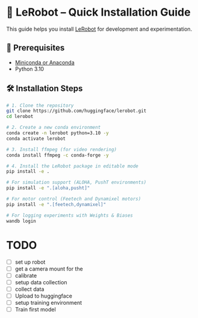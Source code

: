 # 🤖 LeRobot – Quick Installation Guide

This guide helps you install [LeRobot](https://huggingface.co/docs/lerobot) for development and experimentation.

## 🧱 Prerequisites

- [Miniconda or Anaconda](https://docs.conda.io/en/latest/)
- Python 3.10

## 🛠️ Installation Steps

```bash
# 1. Clone the repository
git clone https://github.com/huggingface/lerobot.git
cd lerobot

# 2. Create a new conda environment
conda create -n lerobot python=3.10 -y
conda activate lerobot

# 3. Install ffmpeg (for video rendering)
conda install ffmpeg -c conda-forge -y

# 4. Install the LeRobot package in editable mode
pip install -e .

# For simulation support (ALOHA, PushT environments)
pip install -e ".[aloha,pusht]"

# For motor control (Feetech and Dynamixel motors)
pip install -e ".[feetech,dynamixel]"

# For logging experiments with Weights & Biases
wandb login
```

# TODO
- [ ] set up robot
- [ ] get a camera mount for the
- [ ] calibrate
- [ ] setup data collection 
- [ ] collect data 
- [ ] Upload to huggingface
- [ ] setup training environment
- [ ] Train first model